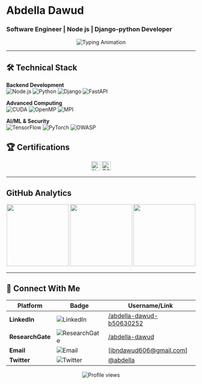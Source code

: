 # Abdella Dawud 
### Software Engineer | Node js | Django-python Developer

<div align="center">
  <img src="https://readme-typing-svg.demolab.com?font=Fira+Code&pause=1000&color=5C7AFF&width=500&lines=Node.js+Expert;Django-python+Expert;HPC+Researcher;AI%2FCybersecurity+Researcher" alt="Typing Animation" />
</div>

---

## 🛠️ Technical Stack

**Backend Development**  
![Node.js](https://img.shields.io/badge/Node.js-339933?logo=nodedotjs&logoColor=white)
![Python](https://img.shields.io/badge/Python-3776AB?logo=python&logoColor=white)
![Django](https://img.shields.io/badge/Django-092E20?logo=django&logoColor=white)
![FastAPI](https://img.shields.io/badge/FastAPI-009688?logo=fastapi&logoColor=white)

**Advanced Computing**  
![CUDA](https://img.shields.io/badge/CUDA-76B900?logo=nvidia&logoColor=white)
![OpenMP](https://img.shields.io/badge/OpenMP-FF6600?logo=openmp&logoColor=white)
![MPI](https://img.shields.io/badge/MPI-003366?logo=messagepassinginterface&logoColor=white)

**AI/ML & Security**  
![TensorFlow](https://img.shields.io/badge/TensorFlow-FF6F00?logo=tensorflow&logoColor=white)
![PyTorch](https://img.shields.io/badge/PyTorch-EE4C2C?logo=pytorch&logoColor=white)
![OWASP](https://img.shields.io/badge/OWASP-000000?logo=owasp&logoColor=white)




## 🏆 Certifications
<div align="center">
  <img src="https://img.shields.io/badge/Udemy-Node.js_Level_Up-A435F0?logo=udemy&logoColor=white" height="24" alt="Node.js Level Up Certification">
  <img src="https://img.shields.io/badge/FreeCodeCamp-Data_Structures_&_Algorithms-0A0A23?logo=freecodecamp&logoColor=white" height="24" alt="DSA Certification">
 
</div>

---

## GitHub Analytics

<div align="center">
  <img height="165" src="https://github-readme-stats.vercel.app/api?username=abdella80&show_icons=true&theme=algolia&include_all_commits=true">
  <img height="165" src="https://github-readme-stats.vercel.app/api/top-langs/?username=abdella80&layout=compact&theme=algolia">
  <img height="165" src="https://github-readme-streak-stats.herokuapp.com/?user=abdella80&theme=algolia">
</div>

---

## 📍 Connect With Me

<div align="center">

| Platform       | Badge                                                                                      | Username/Link                     |
|----------------|-------------------------------------------------------------------------------------------|-----------------------------------|
| **LinkedIn**   | ![LinkedIn](https://img.shields.io/badge/-Abdella_Dawud-0A66C2?logo=linkedin)             | [/abdella-dawud-b50630252](https://www.linkedin.com/in/abdella-dawud-b50630252) |
| **ResearchGate** | ![ResearchGate](https://img.shields.io/badge/-Abdella_Dawud-00CCBB?logo=researchgate)    | [/abdella-dawud](https://www.researchgate.net/profile/abdella-dawud) |
| **Email**      | ![Email](https://img.shields.io/badge/-ibndawud606@gmail.com-EA4335?logo=gmail)           | [ibndawud606@gmail.com] |
| **Twitter**    | ![Twitter](https://img.shields.io/badge/-@abdella-1DA1F2?logo=twitter)                    | [@abdella](https://twitter.com/abdella) |

</div>

<div align="center">
  <img src="https://komarev.com/ghpvc/?username=abdella80&label=Profile+Views&color=blue&style=flat" alt="Profile views">
</div>
